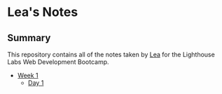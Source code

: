 # Lea's Notes

## Summary 

This repository contains all of the notes taken by [Lea](https://github.com/leapehar) for the Lighthouse Labs Web Development Bootcamp.

* [Week 1](/Week_1)
  * [Day 1](/Week_1/Day_1)


